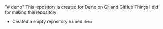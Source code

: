 "# demo" 
This repository is created for Demo on Git and GitHub
Things I did for making this repository
+ Created a empty  repository named `demo`
